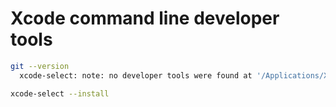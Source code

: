 # Xcode command line developer tools

```zsh
git --version
  xcode-select: note: no developer tools were found at '/Applications/Xcode.app', requesting install. Choose an option in the dialog to download the command line developer tools.

xcode-select --install
``` 
